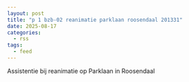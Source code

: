 ```yaml
---
layout: post
title: "p 1 bzb-02 reanimatie parklaan roosendaal 201331"
date: 2025-08-17
categories: 
  - rss
tags: 
  - feed
---
```


Assistentie bij reanimatie op Parklaan in Roosendaal
